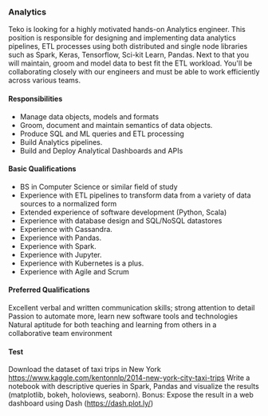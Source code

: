 ### Analytics

Teko is looking for a highly motivated hands-on Analytics engineer. This position is responsible for designing and implementing data analytics pipelines, ETL processes using both distributed and single node libraries such as Spark, Keras, Tensorflow, Sci-kit Learn, Pandas. Next to that you will maintain, groom and model data to best fit the ETL workload. You'll be collaborating closely with our engineers and must be able to work efficiently across various teams.

#### Responsibilities
 - Manage data objects, models and formats
 - Groom, document and maintain semantics of data objects.
 - Produce SQL and ML queries and ETL processing
 - Build Analytics pipelines.
 - Build and Deploy Analytical Dashboards and APIs

#### Basic Qualifications
 - BS in Computer Science or similar field of study
 - Experience with ETL pipelines to transform data from a variety of data sources to a normalized form
 - Extended experience of software development (Python, Scala)
 - Experience with database design and SQL/NoSQL datastores
 - Experience with Cassandra.
 - Experience with Pandas.
 - Experience with Spark.
 - Experience with Jupyter.
 - Experience with Kubernetes is a plus.
 - Experience with Agile and Scrum

#### Preferred Qualifications
Excellent verbal and written communication skills; strong attention to detail
Passion to automate more, learn new software tools and technologies
Natural aptitude for both teaching and learning from others in a collaborative team environment

#### Test
Download the dataset of taxi trips in New York  https://www.kaggle.com/kentonnlp/2014-new-york-city-taxi-trips
Write a notebook with descriptive queries in Spark, Pandas and visualize the results (matplotlib, bokeh, holoviews, seaborn).
Bonus: Expose the result in a web dashboard using Dash (https://dash.plot.ly/)
